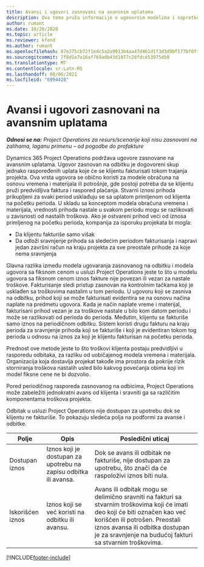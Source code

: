 ```yaml
---
title: Avansi i ugovori zasnovani na avansnim uplatama
description: Ova tema pruža informacije o ugovornim modelima i napretku zasnovanim na odbitku u usluzi Project Operations.
author: rumant
ms.date: 10/20/2020
ms.topic: article
ms.reviewer: kfend
ms.author: rumant
ms.openlocfilehash: 87e275cb72f1edc5a2a9913b4aa47d461d1f3d3d9bf177bf0ffba8b463f4ce01
ms.sourcegitcommit: 7f8d1e7a16af769adb43d1877c28fdce53975db8
ms.translationtype: MT
ms.contentlocale: sr-Latn-RS
ms.lasthandoff: 08/06/2021
ms.locfileid: "6994428"
---
```

# <a name="advances-and-retainer-based-contracts"></a>Avansi i ugovori zasnovani na avansnim uplatama


_**Odnosi se na:** Project Operations za resurs/scenarije koji nisu zasnovani na zalihama, laganu primenu – od pogodbe do profakture_

Dynamics 365 Project Operations podržava ugovore zasnovane na avansnim uplatama. Ugovor zasnovan na odbitku je dogovoreni skup jednako raspoređenih uplata koje će se klijentu fakturisati tokom trajanja projekta. Ova vrsta ugovora se obično koristi za modele obračuna na osnovu vremena i materijala ili potrošnje, gde postoji potreba da se klijentu pruži predvidljiva faktura i raspored plaćanja. Stvarni iznosi prihoda prikupljeni za svaki period usklađuju se sa uplatom primljenom od klijenta na početku perioda. U skladu sa konceptom modela obračuna vremena i materijala, vrednosti prihoda nastale u svakom periodu mogu se razlikovati u zavisnosti od nastalih troškova. Ako je ostvareni prihod veći od iznosa primljenog na početku perioda, kompanija za isporuku projekata bi mogla:

- Da klijentu fakturiše samo višak 
- Da odloži sravnjenje prihoda sa sledećim periodom fakturisanja i napravi jedan završni račun na kraju projekta za sve preostale prihode za koje nema sravnjenja

Glavna razlika između modela ugovaranja zasnovanog na odbitku i modela ugovora sa fiksnom cenom u usluzi Project Operations jeste to što u modelu ugovora sa fiksnom cenom iznos fakture nije povezan ili vezan za nastale troškove. Fakturisanje sledi pristup zasnovan na kontrolnim tačkama koji je usklađen sa troškovima nastalim u tom periodu. U ugovoru koji se zasniva na odbitku, prihod koji se može fakturisati evidentira se na osnovu načina naplate na predmetu ugovora. Kada je način naplate vreme i materijal, fakturisani prihod vezan je za troškove nastale u bilo kom datom periodu i može se razlikovati od perioda do perioda. Međutim, klijentu se fakturiše samo iznos na periodičnom odbitku. Sistem koristi drugu fakturu na kraju perioda za sravnjenje prihoda koji se fakturiše i koji je evidentiran tokom tog perioda u odnosu na iznos za koji je klijentu fakturisan na početku perioda.

Prednost ove metode jeste to što troškovi klijenta postaju predvidljivi u rasporedu odbitaka, za razliku od uobičajenog modela vremena i materijala. Organizacija koja dostavlja projekat takođe ima prostora da pokrije rizik storniranja troškova nastalih usled bilo kakvog povećanja obima koji im model fiksne cene ne bi dozvolio.

Pored periodičnog rasporeda zasnovanog na odbicima, Project Operations može zabeležiti jednokratni avans od klijenta i sravniti ga sa različitim komponentama troškova projekta.

Odbitak u usluzi Project Operations nije dostupan za upotrebu dok se klijentu ne fakturiše. To pokazuju sledeća polja na podformi za avanse i odbitke.

| Polje | Opis | Posledični uticaj |
| --- | --- | --- |
| Dostupan iznos | Iznos koji je dostupan za upotrebu na zapisu odbitka ili avansa. | Dok se avans ili odbitak ne fakturiše, nije dostupan za upotrebu, što znači da će raspoloživi iznos biti nula. |
| Iskorišćen iznos | Iznos koji se već koristi na odbitku ili avansu. | Avans ili odbitak mogu se delimično sravniti na fakturi sa stvarnim troškovima koji će imati deo koji će biti označen kao već korišćen ili potrošen. Preostali iznos avansa ili odbitka dostupan je za sravnjenje na budućoj fakturi sa stvarnim troškovima. |


[!INCLUDE[footer-include](../../includes/footer-banner.md)]